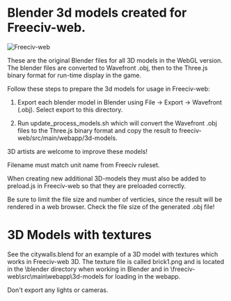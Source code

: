 Blender 3d models created for Freeciv-web.
==========================================

![Freeciv-web](https://raw.githubusercontent.com/freeciv/freeciv-web/develop/freeciv-web/src/main/webapp/javascript/webgl/freeciv-webgl.png "Freeciv-web WebGL screenshot")

These are the original Blender files for all 3D models in the WebGL version. 
The blender files are converted to Wavefront .obj, then to the Three.js binary format
for run-time display in the game.

Follow these steps to prepare the 3d models for usage in Freeciv-web:

1. Export each blender model in Blender using File -> Export -> Wavefront (.obj). Select export to this directory.

2. Run update_process_models.sh which will convert the Wavefront .obj files to the Three.js binary format and copy the result to freeciv-web/src/main/webapp/3d-models.

3D artists are welcome to improve these models!

Filename must match unit name from Freeciv ruleset.

When creating new additional 3D-models they must also be added to preload.js in Freeciv-web so that they are preloaded correctly.

Be sure to limit the file size and number of verticies, since the result
will be rendered in a web browser. Check the file size of the generated .obj file! 


3D Models with textures
=======================

See the citywalls.blend for an example of a 3D model with textures which works in Freeciv-web 3D. 
The texture file is called brick1.png and is located in the \blender directory when working in Blender and in \freeciv-web\src\main\webapp\3d-models for loading in the webapp.

Don't export any lights or cameras.
